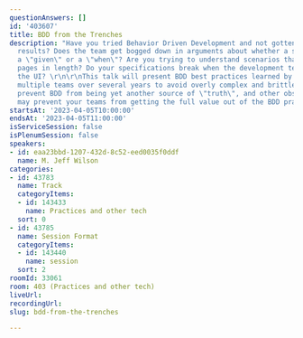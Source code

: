 ```yaml
---
questionAnswers: []
id: '403607'
title: BDD from the Trenches
description: "Have you tried Behavior Driven Development and not gotten the expected
  results? Does the team get bogged down in arguments about whether a statement is
  a \"given\" or a \"when\"? Are you trying to understand scenarios that run multiple
  pages in length? Do your specifications break when the development team refactors
  the UI? \r\n\r\nThis talk will present BDD best practices learned by working with
  multiple teams over several years to avoid overly complex and brittle specifications,
  prevent BDD from being yet another source of \"truth\", and other obstacles that
  may prevent your teams from getting the full value out of the BDD practice"
startsAt: '2023-04-05T10:00:00'
endsAt: '2023-04-05T11:00:00'
isServiceSession: false
isPlenumSession: false
speakers:
- id: eaa23bbd-1207-432d-8c52-eed0035f0ddf
  name: M. Jeff Wilson
categories:
- id: 43783
  name: Track
  categoryItems:
  - id: 143433
    name: Practices and other tech
  sort: 0
- id: 43785
  name: Session Format
  categoryItems:
  - id: 143440
    name: session
  sort: 2
roomId: 33061
room: 403 (Practices and other tech)
liveUrl: 
recordingUrl: 
slug: bdd-from-the-trenches

---
```

